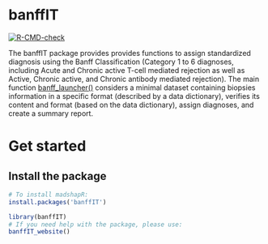 
<!-- README.md is generated from README.Rmd. Please edit that file -->

# banffIT

<!-- badges: start -->

[![R-CMD-check](https://github.com/maelstrom-research/banffIT/actions/workflows/R-CMD-check.yaml/badge.svg)](https://github.com/maelstrom-research/banffIT/actions/workflows/R-CMD-check.yaml)
<!-- badges: end -->

The banffIT package provides provides functions to assign standardized
diagnosis using the Banff Classification (Category 1 to 6 diagnoses,
including Acute and Chronic active T-cell mediated rejection as well as
Active, Chronic active, and Chronic antibody mediated rejection). The
main function [banff_launcher()](banff_launcher()) considers a minimal
dataset containing biopsies information in a specific format (described
by a data dictionary), verifies its content and format (based on the
data dictionary), assign diagnoses, and create a summary report.

# Get started

## Install the package

``` r
# To install madshapR:
install.packages('banffIT')

library(banffIT)
# If you need help with the package, please use:
banffIT_website()
```
